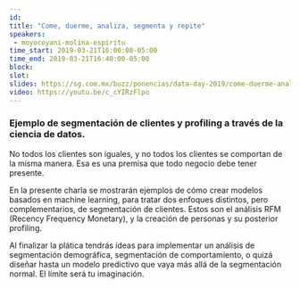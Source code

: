 ```yaml
---
id: 
title: "Come, duerme, analiza, segmenta y repite"
speakers:
 - moyocoyani-molina-espiritu
time_start: 2019-03-21T16:00:00-05:00
time_end: 2019-03-21T16:40:00-05:00
block: 
slot: 
slides: https://sg.com.mx/buzz/ponencias/data-day-2019/come-duerme-analiza-segmenta-y-repite
video: https://youtu.be/c_cYIRzFlpo
---
```


<h3>Ejemplo de segmentación de clientes y profiling a través de la ciencia de datos.</h3>
No todos los clientes son iguales, y no todos los clientes se comportan de la misma manera. Esa es una premisa que todo negocio debe tener presente.

En la presente charla se mostrarán ejemplos de cómo crear modelos basados en machine learning, para tratar dos enfoques distintos, pero complementarios, de segmentación de clientes. Estos son el análisis RFM (Recency Frequency Monetary), y la creación de personas y su posterior profiling.

Al finalizar la plática tendrás ideas para implementar un análisis de segmentación demográfica, segmentación de comportamiento, o quizá diseñar hasta un modelo predictivo que vaya más allá de la segmentación normal. El límite será tu imaginación.